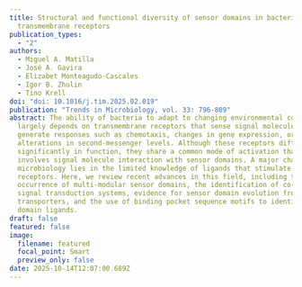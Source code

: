 ```yaml
---
title: Structural and functional diversity of sensor domains in bacterial
  transmembrane receptors
publication_types:
  - "2"
authors:
  - Miguel A. Matilla
  - José A. Gavira
  - Elizabet Monteagudo-Cascales
  - Igor B. Zhulin
  - Tino Krell
doi: "doi: 10.1016/j.tim.2025.02.019"
publication: "Trends in Microbiology, vol. 33: 796-809"
abstract: The ability of bacteria to adapt to changing environmental conditions
  largely depends on transmembrane receptors that sense signal molecules and
  generate responses such as chemotaxis, changes in gene expression, or
  alterations in second-messenger levels. Although these receptors differ
  significantly in function, they share a common mode of activation that
  involves signal molecule interaction with sensor domains. A major challenge in
  microbiology lies in the limited knowledge of ligands that stimulate
  receptors. Here, we review recent advances in this field, including the
  occurrence of multi-modular sensor domains, the identification of co-component
  signal transduction systems, evidence for sensor domain evolution from
  transporters, and the use of binding pocket sequence motifs to identify sensor
  domain ligands.
draft: false
featured: false
image:
  filename: featured
  focal_point: Smart
  preview_only: false
date: 2025-10-14T12:07:00.689Z
---
```

